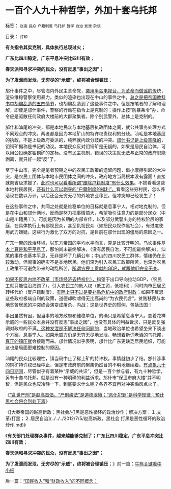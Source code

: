 # 一百个人九十种哲学，外加十套乌托邦

标签： `赵高` `民众` `户籍制度` `乌托邦` `哲学` `自治` `发泄` `杂谈` 

目录： `打印`

**有关指令其实克制，具体执行总现过火；**

**广东比四川稳定，广东平息冲突比四川有效**；

**春天派和寻求冲突的民众，没有反思“事出之因”；**

**为了发泄而发泄，无穷尽的“示威”，终将被合理镇压**；

邡什事件之中，尽管海内外民主革命党，[袭用半岛电视台，为革命而做谣的传](../../../2011/4/22/对卡扎菲的新鲜指控几无成立.md)统，渲染维稳警察使用暴力。类似的渲染也出现在中山的事件之中，[总之是把帝国教科书中胡编乱造的五四情节](../../../2012/2/9/土左和洋右的五四精神和民粹冲击波的革命.md)，也胡编乱造到了这些事件之中。但是按笔者的了解和理解，即使是邡什事件，警察的行动在指令上是克制的；操作上按“防暴条令”办，命令应是驱散任何政府大楼前的大群聚集者。除个别武警外，总体上是克制的。



邡什和汕尾的冲突，都是本地民众与本地基层执政团体之间，就公共事务处理方式不同观点的冲突。两者都是因为本地矿山的特许权责权利的分歧。汕毛是本地基层的执政，不是上级政府委派的，纯粹就内政分歧的冲突。[邡什书记是上级空降的](../../../2010/11/24/空降比采邑制伤害大；地方主义的积极性；.md)，钼铜矿据称是书记的动议。本地民众反对钼铜矿是无疑的，如果是居民自治体，可以用公投确定钼铜矿的定标。没有民主机制，错误的决策就无法与正常的政府职能剥离，就只好一起“反”了。



至于中山市，完全是笔者预期之中的农民工政策的遗留问题，借小摩擦引起的大冲突，是农民工团体与本地市民团体之间的冲突，政府地方当局根本没有露面！直接就向省级求援了。[此时也可以看看所谓“废除户籍制度”有什么效果](http://hi.baidu.com/darthchn/blog/item/03720a1a84aa15148718bf0f.html)。不妨看看这些本地村民居民，[还有什么可以剥夺的“户籍制度的福利”，](../../../2012/3/4/为什么户籍制度背后的地方福利是私有财产PrivateRight？.md)看看这些穷村民，怎么养活现在数以万计，以后还会无穷无尽的外地农业移民。但冲突却已经发生了！

在这些事件之中，共同之处就是维稳单位的目标就是息事宁人，相对地克制的。但是在中山和邡什两地，反而是努力把事情搞大，希望吸引注意力的是部分民众（中
山是川籍民工）。可能是因为长期的内部宣传，以及部分武警出身的特权阶层的家庭，在具体执行上有鄙视民众，甚至仇视民众（如把民众视作黑社会），有过度使
用武力嫌疑。这些行为激化了双方的对抗，是目前在邡什出现的僵局的原因之一。

广东一带的政治环境，以东方帝国的平均水平而言，算是比较开明的。[乌坎事件基本上算是和平平息了](../../../2012/1/7/特色民主派不愿承认中国的民主努力.md)，那怕尚未最终解决，（没有居民自治，不可能最终解决），汕尾的事件也基本平息，无非是坏了几辆公车；中山的四川农民工群体，情绪仍在比较激动，但闹事的确实不是本地居民。他们深为引入农民工政策所苦，也深为农民工政策不可避免带来的动乱所苦，[所谓农民工贡献的GDP，就跟他们完全无关](../../../2009/9/19/农民工对地方经济发展的贡献为零！GDP除外.md)。

[如果不反思内地不改革（市场经济去特权化），](../../../2009/9/19/农村：市场流通物流法制和人权欠发达地区.md)指望于出口导向拉动GDP，（农民工就只能往沿海跑了），引入农民工的低人权（低工资，低福利），同时向市民居民转移代价（反户籍制度），[实际上只不过是要补贴危机中的政府财政](../../../2012/7/3/市场创造财富，国企制造灾难.md)；如果不反思这些政府极端自利的政策，道德却吹嘘得无比高尚的“为农民代言”。贫贱移民与本地贫苦居民的冲突终会演变成屠杀、内战；这是世界史的惯例，包括法国！

事出虽然有因，但当事的地方政府和维稳单位，的确只是希望息事宁人。变着花样示威的一些民众本身并没有反思“事出之因”，也没有具体的利益诉求，只是反复强调对政府的不满[。这种发泄是不解决任何问题的](../../../2010/7/22/想学会批评，就不要发泄.md)，当地政治单位也希望坐来下谈出个方案，息事宁人。如果示威方仍是无穷无尽地发泄，畅想着新词老酒的乌托邦，[真正的镇压就](../../../2011/7/13/“暴政和暴力革命”是一丘之貉.md)会接踵而来。邡什情况似乎表明，邡什比广东更缺乏居民组织，可能这也是局面更难控制的原因。

汕尾的民众比较理性，镇当局中止了稀土矿的特许权，事情就初步了结。邡什涉事的铜矿特许权已经中止，但是市政府前的聚集仍然目的不明地继续着。[有点象六十四日期间](http://hi.baidu.com/darthchn/blog/item/5466a49449f3f7007bf48097.html)，尽管似乎有着某种“示威的共识”，但是一百个参与者，有九十种哲学，另有十套乌托邦，就是没有一种明确的利益诉求。邡什市“保卫市府大楼”并不明智，但是民众也应冷静一下，到底要求什么呢？各界不宜再对冲突煽风点火了。



《[“乱世严刑”是赵高首倡，“严刑峻法”是道德泄愤；“恶化犯罪”是科学规律；预计黑社会将会到处下毒](../../../2012/7/5/赵高新政，黑社会可能会到处下毒.md)》

《[大秦帝国的赵高新政；黑社会/打黑是恶性循环的政治炒作；解决方案：１.文革/打黑；２.居民自治](../../../2012/7/5/赵高新政，黑社会 打黑是恶性循环的政治炒作.md)》

《**有关部门处理群众事件，越来越能够克制了；广东比四川稳定，广东平息冲突比四川有效**；

**春天派和寻求冲突的民众，没有反思“事出之因”；**

**为了发泄而发泄，无穷尽的“示威”，终将被合理镇压**；》前一篇：[牛熊关键看中小板](../../../2012/7/5/牛熊关键看中小板.md)

后一篇：[“国民收入”和“财政收入”的不同概念；](../../../2012/7/6/“国民收入”和“财政收入”的不同概念；.md)